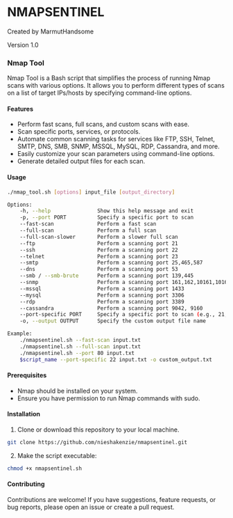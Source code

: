 # NMAPSENTINEL

Created by MarmutHandsome

Version 1.0



### Nmap Tool

Nmap Tool is a Bash script that simplifies the process of running Nmap scans with various options. It allows you to perform different types of scans on a list of target IPs/hosts by specifying command-line options.

#### Features

- Perform fast scans, full scans, and custom scans with ease.
- Scan specific ports, services, or protocols.
- Automate common scanning tasks for services like FTP, SSH, Telnet, SMTP, DNS, SMB, SNMP, MSSQL, MySQL, RDP, Cassandra, and more.
- Easily customize your scan parameters using command-line options.
- Generate detailed output files for each scan.

#### Usage

```bash
./nmap_tool.sh [options] input_file [output_directory]

Options:
    -h, --help               Show this help message and exit
    -p, --port PORT          Specify a specific port to scan
    --fast-scan              Perform a fast scan
    --full-scan              Perform a full scan
    --full-scan-slower       Perform a slower full scan
    --ftp                    Perform a scanning port 21
    --ssh                    Perform a scanning port 22
    --telnet                 Perform a scanning port 23
    --smtp                   Perform a scanning port 25,465,587
    --dns                    Perform a scanning port 53
    --smb / --smb-brute      Perform a scanning port 139,445
    --snmp                   Perform a scanning port 161,162,10161,10162
    --mssql                  Perform a scanning port 1433
    --mysql                  Perform a scanning port 3306
    --rdp                    Perform a scanning port 3389
    --cassandra              Perform a scanning port 9042, 9160
    --port-specific PORT     Specify a specific port to scan (e.g., 21, 22, 23, etc.)
    -o, --output OUTPUT      Specify the custom output file name

Example:
    ./nmapsentinel.sh --fast-scan input.txt
    ./nmapsentinel.sh --full-scan input.txt
    ./nmapsentinel.sh --port 80 input.txt
    $script_name --port-specific 22 input.txt -o custom_output.txt
```

#### Prerequisites

- Nmap should be installed on your system.
- Ensure you have permission to run Nmap commands with sudo.

#### Installation

1. Clone or download this repository to your local machine.

```bash
git clone https://github.com/nieshakenzie/nmapsentinel.git
```

2. Make the script executable:

```bash
chmod +x nmapsentinel.sh
```

#### Contributing

Contributions are welcome! If you have suggestions, feature requests, or bug reports, please open an issue or create a pull request.
